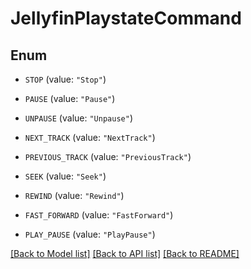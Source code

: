 # JellyfinPlaystateCommand

## Enum


* `STOP` (value: `"Stop"`)

* `PAUSE` (value: `"Pause"`)

* `UNPAUSE` (value: `"Unpause"`)

* `NEXT_TRACK` (value: `"NextTrack"`)

* `PREVIOUS_TRACK` (value: `"PreviousTrack"`)

* `SEEK` (value: `"Seek"`)

* `REWIND` (value: `"Rewind"`)

* `FAST_FORWARD` (value: `"FastForward"`)

* `PLAY_PAUSE` (value: `"PlayPause"`)


[[Back to Model list]](../README.md#documentation-for-models) [[Back to API list]](../README.md#documentation-for-api-endpoints) [[Back to README]](../README.md)


